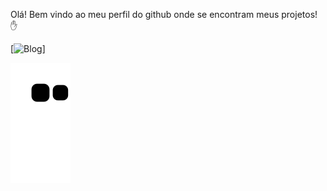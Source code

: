  Olá! Bem vindo ao meu perfil do github onde se encontram meus projetos! ✋
 
 [![Blog](https://img.shields.io/website?label=BrunoDeveloperAL&style=for-the-badge&url=https://sujeitoprogramador.com)]
 
 ![snake gif](https://github.com/BrunoDevAL/BrunoDevAL/blob/output/github-contribution-grid-snake.svg)

